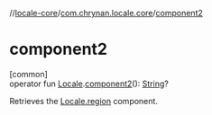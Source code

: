 //[locale-core](../../index.md)/[com.chrynan.locale.core](index.md)/[component2](component2.md)

# component2

[common]\
operator fun [Locale](-locale/index.md).[component2](component2.md)(): [String](https://kotlinlang.org/api/latest/jvm/stdlib/kotlin/-string/index.html)?

Retrieves the [Locale.region](-locale/region.md) component.
